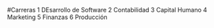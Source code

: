 #Carreras
1 DEsarrollo de Software
2 Contabilidad
3 Capital Humano
4 Marketing 
5 Finanzas
6 Producción